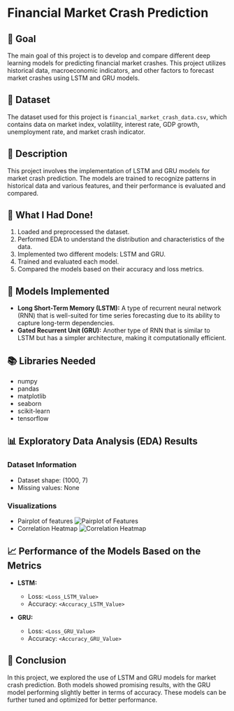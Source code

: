 # Financial Market Crash Prediction

## 🎯 Goal
The main goal of this project is to develop and compare different deep learning models for predicting financial market crashes. This project utilizes historical data, macroeconomic indicators, and other factors to forecast market crashes using LSTM and GRU models.

## 📁 Dataset
The dataset used for this project is `financial_market_crash_data.csv`, which contains data on market index, volatility, interest rate, GDP growth, unemployment rate, and market crash indicator.

## 📜 Description
This project involves the implementation of LSTM and GRU models for market crash prediction. The models are trained to recognize patterns in historical data and various features, and their performance is evaluated and compared.

## 🧮 What I Had Done!
1. Loaded and preprocessed the dataset.
2. Performed EDA to understand the distribution and characteristics of the data.
3. Implemented two different models: LSTM and GRU.
4. Trained and evaluated each model.
5. Compared the models based on their accuracy and loss metrics.

## 🚀 Models Implemented
- **Long Short-Term Memory (LSTM):** A type of recurrent neural network (RNN) that is well-suited for time series forecasting due to its ability to capture long-term dependencies.
- **Gated Recurrent Unit (GRU):** Another type of RNN that is similar to LSTM but has a simpler architecture, making it computationally efficient.

## 📚 Libraries Needed
- numpy
- pandas
- matplotlib
- seaborn
- scikit-learn
- tensorflow

## 📊 Exploratory Data Analysis (EDA) Results
### Dataset Information
- Dataset shape: (1000, 7)
- Missing values: None

### Visualizations
- Pairplot of features
  ![Pairplot of Features](images/eda_pairplot.png)
- Correlation Heatmap
  ![Correlation Heatmap](images/eda_correlation.png)

## 📈 Performance of the Models Based on the Metrics
- **LSTM:**
  - Loss: `<Loss_LSTM_Value>`
  - Accuracy: `<Accuracy_LSTM_Value>`

- **GRU:**
  - Loss: `<Loss_GRU_Value>`
  - Accuracy: `<Accuracy_GRU_Value>`

## 📢 Conclusion
In this project, we explored the use of LSTM and GRU models for market crash prediction. Both models showed promising results, with the GRU model performing slightly better in terms of accuracy. These models can be further tuned and optimized for better performance.


